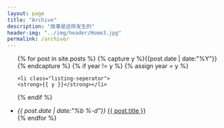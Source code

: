 ```yaml
---
layout: page
title: "Archive"
description: "故事是这样发生的"
header-img: "../img/header/Home3.jpg"
permalink: /archive/
---
```



<ul class="listing">
{% for post in site.posts %}
  {% capture y %}{{post.date | date:"%Y"}}{% endcapture %}
  {% if year != y %}
    {% assign year = y %}
 
    <li class="listing-seperator">
    <strong>{{ y }}</strong></li>
  {% endif %}
  <li class="listing-item">
    <i class="datetime" datetime="{{ post.date | date:"%Y-%m-%d" }}">{{ post.date | date:"%b %-d"}}</i>
    <a href="{{ post.url }}" title="{{ post.title }}">{{ post.title }}</a>
  </li>
{% endfor %}
</ul>